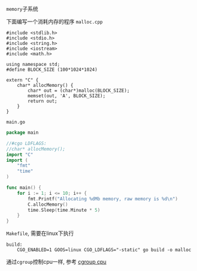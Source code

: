 `memory`子系统

下面编写一个消耗内存的程序
`malloc.cpp`
```
#include <stdlib.h>
#include <stdio.h>
#include <string.h>
#include <iostream>
#include <math.h>

using namespace std;
#define BLOCK_SIZE (100*1024*1024)

extern "C" {
    char* allocMemory() {
        char* out = (char*)malloc(BLOCK_SIZE);
        memset(out, 'A', BLOCK_SIZE);
        return out;
    }
}
```

`main.go`
```go
package main

//#cgo LDFLAGS:
//char* allocMemory();
import "C"
import (
	"fmt"
	"time"
)

func main() {
	for i := 1; i <= 10; i++ {
		fmt.Printf("Allocating %dMb memory, raw memory is %d\n")
		C.allocMemory()
		time.Sleep(time.Minute * 5)
	}
}

```

`Makefile`, 需要在linux下执行
```
build:
	CGO_ENABLED=1 GOOS=linux CGO_LDFLAGS="-static" go build -o malloc
```

通过`cgroup`控制cpu一样, 参考 <a href="./cgroup-cpu.md" title="标题">cgroup cpu</a>